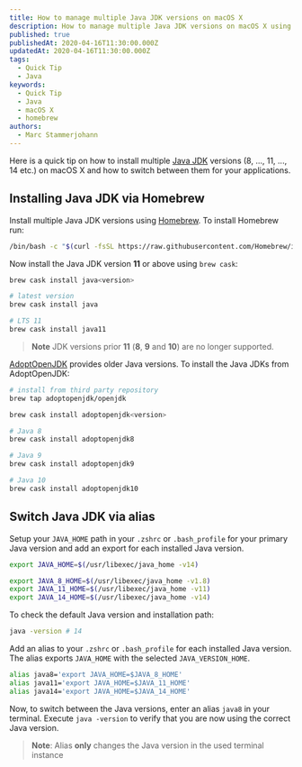 ```yaml
---
title: How to manage multiple Java JDK versions on macOS X
description: How to manage multiple Java JDK versions on macOS X using homebrew.
published: true
publishedAt: 2020-04-16T11:30:00.000Z
updatedAt: 2020-04-16T11:30:00.000Z
tags:
  - Quick Tip
  - Java
keywords:
  - Quick Tip
  - Java
  - macOS X
  - homebrew
authors:
  - Marc Stammerjohann
---
```


Here is a quick tip on how to install multiple [Java JDK](https://www.oracle.com/java/technologies/javase-downloads.html#javasejdk) versions (8, ..., 11, ..., 14 etc.) on macOS X and how to switch between them for your applications.

## Installing Java JDK via Homebrew

Install multiple Java JDK versions using [Homebrew](https://brew.sh/). To install Homebrew run:

```bash
/bin/bash -c "$(curl -fsSL https://raw.githubusercontent.com/Homebrew/install/master/install.sh)"
```

Now install the Java JDK version **11** or above using `brew cask`:

```bash
brew cask install java<version>

# latest version
brew cask install java

# LTS 11
brew cask install java11
```

> **Note** JDK versions prior **11** (**8**, **9** and **10**) are no longer supported.

[AdoptOpenJDK](https://adoptopenjdk.net/) provides older Java versions. To install the Java JDKs from AdoptOpenJDK:

```bash
# install from third party repository
brew tap adoptopenjdk/openjdk

brew cask install adoptopenjdk<version>

# Java 8
brew cask install adoptopenjdk8

# Java 9
brew cask install adoptopenjdk9

# Java 10
brew cask install adoptopenjdk10
```

## Switch Java JDK via alias

Setup your `JAVA_HOME` path in your `.zshrc` or `.bash_profile` for your primary Java version and add an export for each installed Java version.

```bash
export JAVA_HOME=$(/usr/libexec/java_home -v14)

export JAVA_8_HOME=$(/usr/libexec/java_home -v1.8)
export JAVA_11_HOME=$(/usr/libexec/java_home -v11)
export JAVA_14_HOME=$(/usr/libexec/java_home -v14)
```

To check the default Java version and installation path:

```bash
java -version # 14
```

Add an alias to your `.zshrc` or `.bash_profile` for each installed Java version. The alias exports `JAVA_HOME` with the selected `JAVA_VERSION_HOME`.

```bash
alias java8='export JAVA_HOME=$JAVA_8_HOME'
alias java11='export JAVA_HOME=$JAVA_11_HOME'
alias java14='export JAVA_HOME=$JAVA_14_HOME'
```

Now, to switch between the Java versions, enter an alias `java8` in your terminal. Execute `java -version` to verify that you are now using the correct Java version.

> **Note**: Alias **only** changes the Java version in the used terminal instance
